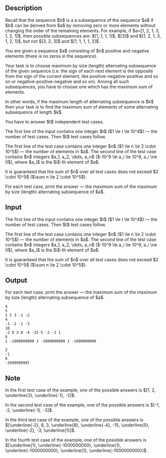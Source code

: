 ## Description

<div><p>Recall that the sequence $b$ is a a subsequence of the sequence $a$ if $b$ can be derived from $a$ by removing zero or more elements without changing the order of the remaining elements. For example, if $a=[1, 2, 1, 3, 1, 2, 1]$, then possible subsequences are: $[1, 1, 1, 1]$, $[3]$ and $[1, 2, 1, 3, 1, 2, 1]$, but not $[3, 2, 3]$ and $[1, 1, 1, 1, 2]$.</p><p>You are given a sequence $a$ consisting of $n$ positive and negative elements (there is no zeros in the sequence).</p><p>Your task is to choose <span class="tex-font-style-bf">maximum by size</span> (length) <span class="tex-font-style-it">alternating</span> subsequence of the given sequence (i.e. the sign of each next element is the opposite from the sign of the current element, like positive-negative-positive and so on or negative-positive-negative and so on). Among all such subsequences, you have to choose one which has the <span class="tex-font-style-bf">maximum sum</span> of elements.</p><p>In other words, if the maximum length of <span class="tex-font-style-it">alternating</span> subsequence is $k$ then your task is to find the <span class="tex-font-style-bf">maximum sum</span> of elements of some <span class="tex-font-style-it">alternating</span> subsequence of length $k$.</p><p>You have to answer $t$ independent test cases.</p></div><div class="input-specification"><p>The first line of the input contains one integer $t$ ($1 \le t \le 10^4$) — the number of test cases. Then $t$ test cases follow.</p><p>The first line of the test case contains one integer $n$ ($1 \le n \le 2 \cdot 10^5$) — the number of elements in $a$. The second line of the test case contains $n$ integers $a_1, a_2, \dots, a_n$ ($-10^9 \le a_i \le 10^9, a_i \ne 0$), where $a_i$ is the $i$-th element of $a$.</p><p>It is guaranteed that the sum of $n$ over all test cases does not exceed $2 \cdot 10^5$ ($\sum n \le 2 \cdot 10^5$).</p></div><div class="output-specification"><p>For each test case, print the answer — the <span class="tex-font-style-bf">maximum sum</span> of the <span class="tex-font-style-bf">maximum by size</span> (length) <span class="tex-font-style-it">alternating</span> subsequence of $a$.</p></div>

## Input

<p>The first line of the input contains one integer $t$ ($1 \le t \le 10^4$) — the number of test cases. Then $t$ test cases follow.</p><p>The first line of the test case contains one integer $n$ ($1 \le n \le 2 \cdot 10^5$) — the number of elements in $a$. The second line of the test case contains $n$ integers $a_1, a_2, \dots, a_n$ ($-10^9 \le a_i \le 10^9, a_i \ne 0$), where $a_i$ is the $i$-th element of $a$.</p><p>It is guaranteed that the sum of $n$ over all test cases does not exceed $2 \cdot 10^5$ ($\sum n \le 2 \cdot 10^5$).</p>

## Output

<p>For each test case, print the answer — the <span class="tex-font-style-bf">maximum sum</span> of the <span class="tex-font-style-bf">maximum by size</span> (length) <span class="tex-font-style-it">alternating</span> subsequence of $a$.</p>





```input1
4
5
1 2 3 -1 -2
4
-1 -2 -1 -3
10
-2 8 3 8 -4 -15 5 -2 -3 1
6
1 -1000000000 1 -1000000000 1 -1000000000
```




```output1
2
-1
6
-2999999997
```



## Note

<p>In the first test case of the example, one of the possible answers is $[1, 2, \underline{3}, \underline{-1}, -2]$.</p><p>In the second test case of the example, one of the possible answers is $[-1, -2, \underline{-1}, -3]$.</p><p>In the third test case of the example, one of the possible answers is $[\underline{-2}, 8, 3, \underline{8}, \underline{-4}, -15, \underline{5}, \underline{-2}, -3, \underline{1}]$.</p><p>In the fourth test case of the example, one of the possible answers is $[\underline{1}, \underline{-1000000000}, \underline{1}, \underline{-1000000000}, \underline{1}, \underline{-1000000000}]$.</p>
